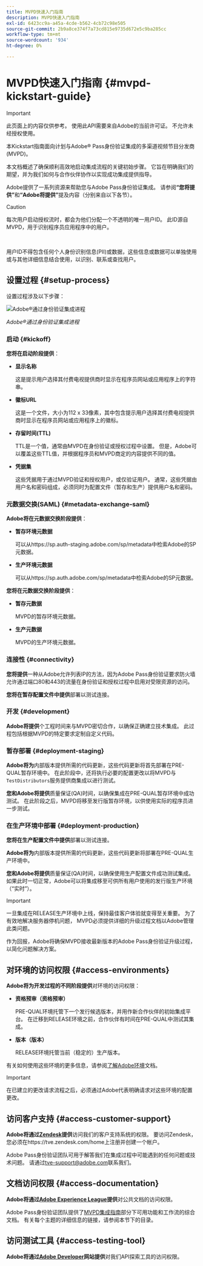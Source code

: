 ```yaml
---
title: MVPD快速入门指南
description: MVPD快速入门指南
exl-id: 6423cc9a-a45a-4cde-b562-4cb72c98e505
source-git-commit: 2b9a8ce374f7a73cd815e9735d672e5c9ba285cc
workflow-type: tm+mt
source-wordcount: '934'
ht-degree: 0%

---
```


# MVPD快速入门指南 {#mvpd-kickstart-guide}

>[!IMPORTANT]
>
> 此页面上的内容仅供参考。 使用此API需要来自Adobe的当前许可证。 不允许未经授权使用。

本Kickstart指南面向计划与Adobe® Pass身份验证集成的多渠道视频节目分发商(MVPD)。

本文档概述了确保顺利高效地启动集成流程的关键初始步骤。 它旨在明确我们的期望，并为我们如何与合作伙伴协作以实现成功集成提供指导。

Adobe提供了一系列资源来帮助您与Adobe Pass身份验证集成。 请参阅&#x200B;**“您将提供”**&#x200B;和&#x200B;**“Adobe将提供”**&#x200B;提及内容（分别来自以下各节）。

>[!CAUTION]
>
> 每次用户启动授权流时，都会为他们分配一个不透明的唯一用户ID。 此ID源自MVPD，用于识别程序员应用程序中的用户。
>
> <br/>
>
> 用户ID不得包含任何个人身份识别信息(PII)或数据，这些信息或数据可以单独使用或与其他详细信息结合使用，以识别、联系或查找用户。

## 设置过程 {#setup-process}

设置过程涉及以下步骤：

![Adobe®通过身份验证集成进程](../assets/mvpd-int-lifecycle.png)

*Adobe®通过身份验证集成进程*

### 启动 {#kickoff}

**您将在启动阶段提供**：

* **显示名称**

  这是提示用户选择其付费电视提供商时显示在程序员网站或应用程序上的字符串。

* **徽标URL**

  这是一个文件，大小为112 x 33像素，其中包含提示用户选择其付费电视提供商时显示在程序员网站或应用程序上的徽标。

* **存留时间(TTL)**

  TTL是一个值，通常由MVPD在身份验证或授权过程中设置。 但是，Adobe可以覆盖这些TTL值，并根据程序员和MVPD商定的内容提供不同的值。

* **凭据集**

  这些凭据用于通过MVPD验证和授权用户，或仅验证用户。 通常，这些凭据由用户名和密码组成，必须同时为配置文件（暂存和生产）提供用户名和密码。

### 元数据交换(SAML) {#metadata-exchange-saml}

**Adobe将在元数据交换阶段提供**：

* **暂存环境元数据**

  可以从https://sp.auth-staging.adobe.com/sp/metadata中检索Adobe的SP元数据。

* **生产环境元数据**

  可以从https://sp.auth.adobe.com/sp/metadata中检索Adobe的SP元数据。

**您将在元数据交换阶段提供**：

* **暂存元数据**

  MVPD的暂存环境元数据。

* **生产元数据**

  MVPD的生产环境元数据。

### 连接性 {#connectivity}

**您将提供**&#x200B;一种从Adobe允许列表IP的方法，因为Adobe Pass身份验证要求防火墙允许通过端口80和443的流量在身份验证和授权过程中启用对受限资源的访问。

**您将在暂存配置文件中提供**&#x200B;部署以测试连接。

### 开发 {#development}

**Adobe将提供**&#x200B;个工程时间来与MVPD密切合作，以确保正确建立技术集成。 此过程包括根据MVPD的特定要求定制自定义代码。

### 暂存部署 {#deployment-staging}

**Adobe将为**&#x200B;内部版本提供所需的代码更新，这些代码更新将首先部署在PRE-QUAL暂存环境中。 在此阶段中，还将执行必要的配置更改以将MVPD与`TestDistributors`服务提供商集成以进行测试。

**您和Adobe将提供**&#x200B;质量保证(QA)时间，以确保集成在PRE-QUAL暂存环境中成功测试。 在此阶段之后，MVPD将移至发行版暂存环境，以供使用实际的程序员进一步测试。

### 在生产环境中部署 {#deployment-production}

**您将在生产配置文件中提供**&#x200B;部署以测试连接。

**Adobe将为**&#x200B;内部版本提供所需的代码更新，这些代码更新将部署在PRE-QUAL生产环境中。

**您和Adobe将提供**&#x200B;质量保证(QA)时间，以确保使用生产配置文件成功测试集成。 如果此时一切正常，Adobe可以将集成移至可供所有用户使用的发行版生产环境（“实时”）。

>[!IMPORTANT]
>
> 一旦集成在RELEASE生产环境中上线，保持最佳客户体验就变得至关重要。 为了有效地解决服务器停机问题， MVPD必须提供详细的升级过程文档以Adobe管理此类问题。
>
> 作为回报，Adobe将确保MVPD接收最新版本的Adobe Pass身份验证升级过程，以简化问题解决方案。

## 对环境的访问权限 {#access-environments}

**Adobe将为开发过程的不同阶段提供**&#x200B;对环境的访问权限：

* **资格预审（资格预审）**

  PRE-QUAL环境托管下一个发行候选版本，并用作新合作伙伴的初始集成平台。 在迁移到RELEASE环境之前，合作伙伴有时间在PRE-QUAL中测试其集成。

* **版本（版本）**

  RELEASE环境托管当前（稳定的）生产版本。

有关如何使用这些环境的更多信息，请参阅[了解Adobe环境](/help/authentication/notes-technical/environments/understanding-the-adobe-environments.md)文档。

>[!IMPORTANT]
> 
> 在已建立的更改请求流程之后，必须通过Adobe代表明确请求对这些环境的配置更改。

## 访问客户支持 {#access-customer-support}

**Adobe将通过[Zendesk](https://tve.zendesk.com/home)提供**&#x200B;访问我们的客户支持系统的权限。 要访问Zendesk，您必须在https://tve.zendesk.com/home上注册并创建一个帐户。

Adobe Pass身份验证团队可用于解答我们在集成过程中可能遇到的任何问题或技术问题。 请通过[tve-support@adobe.com](mailto:tve-support@adobe.com)联系我们。

## 文档访问权限 {#access-documentation}

**Adobe将通过[Adobe Experience League](https://experienceleague.adobe.com/zh-hans/docs/pass/authentication/home)提供**&#x200B;对公共文档的访问权限。

Adobe Pass身份验证团队提供了[MVPD集成指南](/help/authentication/integration-guide-mvpds/mvpd-integration-guide-overview.md)部分下可用功能和工作流的综合文档。 有关每个主题的详细信息的链接，请参阅本节下的目录。

## 访问测试工具 {#access-testing-tool}

**Adobe将通过[Adobe Developer](https://developer.adobe.com/adobe-pass/)网站提供**&#x200B;对我们API探索工具的访问权限。
